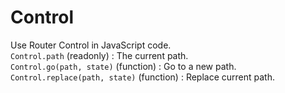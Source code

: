 # Control
Use Router Control in JavaScript code.  
`Control.path` (readonly) :  The current path.  
`Control.go(path, state)` (function) : Go to a new path.  
`Control.replace(path, state)` (function) : Replace current path.
